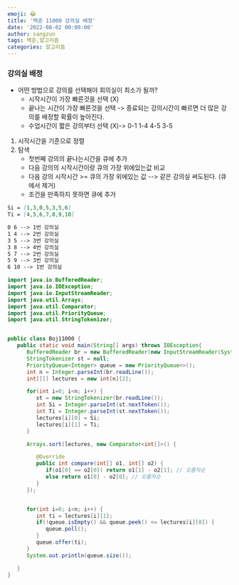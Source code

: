```yaml
---
emoji: 😂
title: '백준 11000 강의실 배정'
date: '2022-08-02 00:00:00'
author: sangzun
tags: 백준,알고리즘
categories: 알고리즘
---
```


### 강의실 배정

- 어떤 방법으로 강의를 선택해야 회의실이 최소가 될까?
  - 시작시간이 가장 빠른것을 선택 (X)
  - 끝나는 시간이 가장 빠른것을 선택 -> 종료되는 강의시간이 빠르면 더 많은 강의를 배정할 확률이 높아진다.
  - 수업시간이 짧은 강의부터 선택 (X)-> 0-1 1-4 4-5 3-5

1. 시작시간을 기준으로 정렬
2. 탐색
   - 첫번째 강의의 끝나는시간을 큐에 추가
   - 다음 강의의 시작시간이랑 큐의 가장 위에있는값 비교
   - 다음 강의 시작시간 >= 큐의 가장 위에있는 값 --> 같은 강의실 써도된다. (큐에서 제거)
   - 조건을 만족하지 못하면 큐에 추가

```MarkDown
Si = [1,3,0,5,3,5,6]
Ti = [4,5,6,7,8,9,10]

0 6 --> 1번 강의실
1 4 --> 2번 강의실
3 5 --> 3번 강의실
3 8 --> 4번 강의실
5 7 --> 2번 강의실
5 9 --> 3번 강의실
6 10 --> 1번 강의실

```

```Java
import java.io.BufferedReader;
import java.io.IOException;
import java.io.InputStreamReader;
import java.util.Arrays;
import java.util.Comparator;
import java.util.PriorityQueue;
import java.util.StringTokenizer;


public class Boj11000 {
   public static void main(String[] args) throws IOException{
      BufferedReader br = new BufferedReader(new InputStreamReader(System.in));
      StringTokenizer st = null;
      PriorityQueue<Integer> queue = new PriorityQueue<>();
      int n = Integer.parseInt(br.readLine());
      int[][] lectures = new int[n][2];

      for(int i=0; i<n; i++) {
         st = new StringTokenizer(br.readLine());
         int Si = Integer.parseInt(st.nextToken());
         int Ti = Integer.parseInt(st.nextToken());
         lectures[i][0] = Si;
         lectures[i][1] = Ti;
      }

      Arrays.sort(lectures, new Comparator<int[]>() {

         @Override
         public int compare(int[] o1, int[] o2) {
            if(o1[0] == o2[0]) return o1[1] - o2[1]; // 오름차순
            else return o1[0] - o2[0]; // 오름차순
         }
      });


      for(int i=0; i<n; i++) {
         int ti = lectures[i][1];
         if(!queue.isEmpty() && queue.peek() <= lectures[i][0]) {
            queue.poll();
         }
         queue.offer(ti);
      }
      System.out.println(queue.size());

   }
}

```
